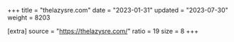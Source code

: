 +++
title = "thelazysre.com"
date = "2023-01-31"
updated = "2023-07-30"
weight = 8203

[extra]
source = "https://thelazysre.com/"
ratio = 19
size = 8
+++

